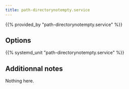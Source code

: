 ```yaml
---
title: path-directorynotempty.service
---
```


{{% provided_by "path-directorynotempty.service" %}}

## Options

{{% systemd_unit "path-directorynotempty.service" %}}

## Additionnal notes

Nothing here.